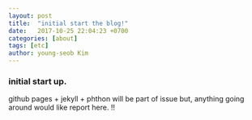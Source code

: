 ```yaml
---
layout: post
title:  "initial start the blog!"
date:   2017-10-25 22:04:23 +0700
categories: [about]
tags: [etc]
author: young-seob Kim 
---
```

### initial start up.
github pages + jekyll + phthon will be part of issue but, anything going around would like report here. !!

